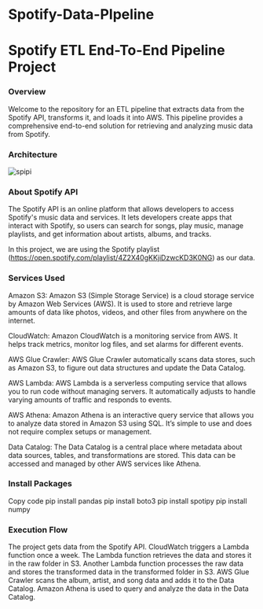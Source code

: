 # Spotify-Data-PIpeline
# Spotify ETL End-To-End Pipeline Project

### Overview

 Welcome to the repository for an ETL pipeline that extracts data from the Spotify API, transforms it, and loads it into AWS. This pipeline provides a comprehensive end-to-end solution for retrieving and analyzing music data from Spotify.
 
 ### Architecture
 ![spipi](https://github.com/user-attachments/assets/c2e00ca4-5583-4321-ac7b-4c7302e47ab0)

 ### About Spotify API
The Spotify API is an online platform that allows developers to access Spotify's music data and services. It lets developers create apps that interact with Spotify, so users can search for songs, play music, manage playlists, and get information about artists, albums, and tracks.

In this project, we are using the Spotify playlist (https://open.spotify.com/playlist/4Z2X40gKKjiDzwcKD3K0NG) as our data.

### Services Used

Amazon S3: Amazon S3 (Simple Storage Service) is a cloud storage service by Amazon Web Services (AWS). It is used to store and retrieve large amounts of data like photos, videos, and other files from anywhere on the internet.

CloudWatch: Amazon CloudWatch is a monitoring service from AWS. It helps track metrics, monitor log files, and set alarms for different events.

AWS Glue Crawler: AWS Glue Crawler automatically scans data stores, such as Amazon S3, to figure out data structures and update the Data Catalog.

AWS Lambda: AWS Lambda is a serverless computing service that allows you to run code without managing servers. It automatically adjusts to handle varying amounts of traffic and responds to events.

AWS Athena: Amazon Athena is an interactive query service that allows you to analyze data stored in Amazon S3 using SQL. It’s simple to use and does not require complex setups or management.

Data Catalog: The Data Catalog is a central place where metadata about data sources, tables, and transformations are stored. This data can be accessed and managed by other AWS services like Athena.

### Install Packages
Copy code
pip install pandas
pip install boto3
pip install spotipy
pip install numpy

### Execution Flow
The project gets data from the Spotify API.
CloudWatch triggers a Lambda function once a week.
The Lambda function retrieves the data and stores it in the raw folder in S3.
Another Lambda function processes the raw data and stores the transformed data in the transformed folder in S3.
AWS Glue Crawler scans the album, artist, and song data and adds it to the Data Catalog.
Amazon Athena is used to query and analyze the data in the Data Catalog.
